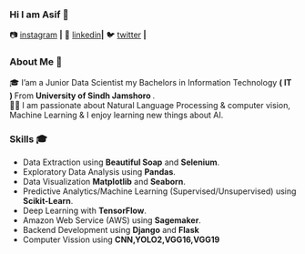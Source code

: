 ### Hi I am Asif 👋

📷 [instagram][instagram] **|** 
👔 [linkedin][linkedin]**|** 
🐦 [twitter][twitter] **|** 
<br />

### About Me 🚀
🎓 I’am a Junior Data Scientist my Bachelors in Information Technology <strong>( IT ) </strong> From <strong> University of Sindh Jamshoro </strong>. </br>
👨‍💻  I am passionate about Natural Language Processing & computer vision, Machine Learning & I enjoy learning new things about AI. </br>

### Skills 🎓
- Data Extraction using <strong>Beautiful Soap</strong> and <strong>Selenium</strong>.
- Exploratory Data Analysis using <strong>Pandas</strong>.
- Data Visualization <strong>Matplotlib</strong> and <strong>Seaborn</strong>.
- Predictive Analytics/Machine Learning (Supervised/Unsupervised) using <strong>Scikit-Learn</strong>.
- Deep Learning  with <strong>TensorFlow</strong>.
- Amazon Web Service (AWS) using  <strong>Sagemaker</strong>.
- Backend Development using <strong>Django</strong> and <strong>Flask</strong>
- Computer Vission using  <strong>CNN,YOLO2,VGG16,VGG19</strong>

[instagram]:https://www.instagram.com/asifbashirkhuharo/
[linkedin]: https://www.linkedin.com/in/asif-ali-9294201b2/
[twitter]: https://twitter.com/AsifBas54846441



<!---
Asif26/Asif26 is a ✨ special ✨ repository because its `README.md` (this file) appears on your GitHub profile.
You can click the Preview link to take a look at your changes.
--->
